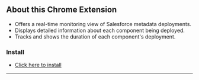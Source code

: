 ## About this Chrome Extension

- Offers a real-time monitoring view of Salesforce metadata deployments.
- Displays detailed information about each component being deployed.
- Tracks and shows the duration of each component's deployment.



### Install
- [Click here to install](https://chromewebstore.google.com/detail/iolopfeipopbngfmppajongflamednjk)

----



